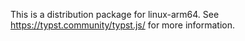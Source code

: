 This is a distribution package for linux-arm64.
See https://typst.community/typst.js/ for more information.

